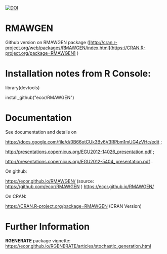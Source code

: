 [![DOI](https://zenodo.org/badge/25865140.svg)](https://zenodo.org/badge/latestdoi/25865140)

RMAWGEN
=======

Github version on RMAWGEN package ([http://cran.r-project.org/web/packages/RMAWGEN/index.html](https://CRAN.R-project.org/package=RMAWGEN] )

# Installation notes from R Console: 


library(devtools)

install_github("ecor/RMAWGEN")


# Documentation 

See documentation and details on 

https://docs.google.com/file/d/0B66otCUk3Bv6V3RPbm1mUG4zVHc/edit ;

http://presentations.copernicus.org/EGU2012-14026_presentation.pdf ;

http://presentations.copernicus.org/EGU2012-5404_presentation.pdf  .

On github: 

https://ecor.github.io/RMAWGEN/  (source: https://github.com/ecor/RMAWGEN )
https://ecor.github.io/RMAWGEN/ 

On CRAN: 

https://CRAN.R-project.org/package=RMAWGEN (CRAN Version)

# Further Information 


**RGENERATE** package vignette:  https://ecor.github.io/RGENERATE/articles/stochastic_generation.html 



